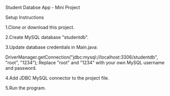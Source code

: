 Student Databse App - Mini Project

Setup Instructions

1.Clone or download this project.

2.Create MySQL database "studentdb".
   
3.Update database credentials in Main.java:

DriverManager.getConnection("jdbc:mysql://localhost:3306/studentdb", "root", "1234");
Replace "root" and "1234" with your own MySQL username and password.

4.Add JDBC MySQL connector to the project file.

5.Run the program.